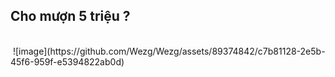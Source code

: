 <h2>Cho mượn 5 triệu ?</h2> <br>
<img style="text-align: center;box-shadow: rgba(0, 0, 0, 0.35) 0px 5px 15px;"> 
  ![image](https://github.com/Wezg/Wezg/assets/89374842/c7b81128-2e5b-45f6-959f-e5394822ab0d) 
</img>

